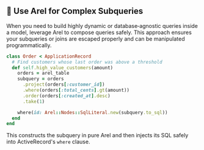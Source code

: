 ## 🧩 Use Arel for Complex Subqueries
When you need to build highly dynamic or database‑agnostic queries inside a model, leverage Arel to compose queries safely. This approach ensures your subqueries or joins are escaped properly and can be manipulated programmatically.

```ruby
class Order < ApplicationRecord
  # Find customers whose last order was above a threshold
  def self.high_value_customers(amount)
    orders = arel_table
    subquery = orders
      .project(orders[:customer_id])
      .where(orders[:total_cents].gt(amount))
      .order(orders[:created_at].desc)
      .take(1)

    where(id: Arel::Nodes::SqlLiteral.new(subquery.to_sql))
  end
end
```

This constructs the subquery in pure Arel and then injects its SQL safely into ActiveRecord's `where` clause.
